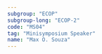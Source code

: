 ```yaml
---
subgroup: "ECOP"
subgroup-long: "ECOP-2"
code: "MS04"
tag: "Minisymposium Speaker"
name: "Max O. Souza"
---
```

